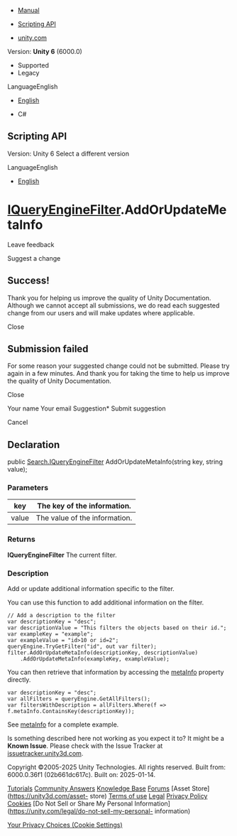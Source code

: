 [ ]()

  * [Manual](../Manual/index.html)
  * [Scripting API](../ScriptReference/index.html)

  * [unity.com](https://unity.com/)

Version: **Unity 6** (6000.0)

  * Supported
  * Legacy

LanguageEnglish

  * [English]()

  * C#

[ ](https://docs.unity3d.com)

## Scripting API

Version: Unity 6 Select a different version

LanguageEnglish

  * [English]()

#  [IQueryEngineFilter](Search.IQueryEngineFilter.html).AddOrUpdateMetaInfo

Leave feedback

Suggest a change

## Success!

Thank you for helping us improve the quality of Unity Documentation. Although
we cannot accept all submissions, we do read each suggested change from our
users and will make updates where applicable.

Close

## Submission failed

For some reason your suggested change could not be submitted. Please <a>try
again</a> in a few minutes. And thank you for taking the time to help us
improve the quality of Unity Documentation.

Close

Your name Your email Suggestion* Submit suggestion

Cancel

[ ]()

## Declaration

public [Search.IQueryEngineFilter](Search.IQueryEngineFilter.html)
AddOrUpdateMetaInfo(string key, string value);

### Parameters

key | The key of the information.  
---|---  
value | The value of the information.  
  
### Returns

**IQueryEngineFilter** The current filter.

### Description

Add or update additional information specific to the filter.

You can use this function to add additional information on the filter.

    
    
    // Add a description to the filter
    var descriptionKey = "desc";
    var descriptionValue = "This filters the objects based on their id.";
    var exampleKey = "example";
    var exampleValue = "id>10 or id=2";
    queryEngine.TryGetFilter("id", out var filter);
    filter.AddOrUpdateMetaInfo(descriptionKey, descriptionValue)
        .AddOrUpdateMetaInfo(exampleKey, exampleValue);
    

You can then retrieve that information by accessing the
[metaInfo](Search.IQueryEngineFilter-metaInfo.html) property directly.

    
    
    var descriptionKey = "desc";
    var allFilters = queryEngine.GetAllFilters();
    var filtersWithDescription = allFilters.Where(f => f.metaInfo.ContainsKey(descriptionKey));
    

See [metaInfo](Search.IQueryEngineFilter-metaInfo.html) for a complete
example.

Is something described here not working as you expect it to? It might be a
**Known Issue**. Please check with the Issue Tracker at
[issuetracker.unity3d.com](https://issuetracker.unity3d.com).

Copyright ©2005-2025 Unity Technologies. All rights reserved. Built from:
6000.0.36f1 (02b661dc617c). Built on: 2025-01-14.

[Tutorials](https://unity3d.com/learn) [Community
Answers](https://answers.unity3d.com) [Knowledge
Base](https://support.unity3d.com/hc/en-us)
[Forums](https://forum.unity3d.com) [Asset Store](https://unity3d.com/asset-
store) [Terms of use](https://docs.unity3d.com/Manual/TermsOfUse.html)
[Legal](https://unity.com/legal) [Privacy
Policy](https://unity.com/legal/privacy-policy)
[Cookies](https://unity.com/legal/cookie-policy) [Do Not Sell or Share My
Personal Information](https://unity.com/legal/do-not-sell-my-personal-
information)

[Your Privacy Choices (Cookie Settings)](javascript:void\(0\);)

